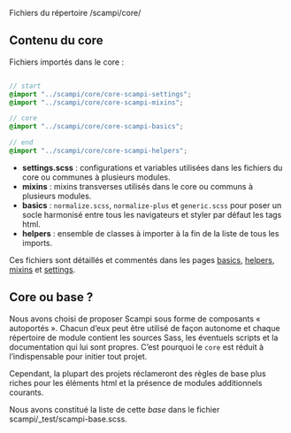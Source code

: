 <p class="info-file">Fichiers du répertoire /scampi/core/</p>

## Contenu du core

Fichiers importés dans le core :

```scss

// start
@import "../scampi/core/core-scampi-settings";
@import "../scampi/core/core-scampi-mixins";

// core
@import "../scampi/core/core-scampi-basics";

// end
@import "../scampi/core/core-scampi-helpers";

```

- **settings.scss** : configurations et variables utilisées dans les fichiers du core ou communes à plusieurs modules.
- **mixins** : mixins transverses utilisés dans le core ou communs à plusieurs modules.
- **basics** : `normalize.scss`, `normalize-plus` et `generic.scss` pour poser un socle harmonisé entre tous les navigateurs et styler par défaut les tags html.
- **helpers** : ensemble de classes à importer à la fin de la liste de tous les imports.

Ces fichiers sont détaillés et commentés dans les pages [basics](../basics.html), [helpers](../helpers.html), [mixins](..//mixins.html) et [settings](../settings.html). 


## Core ou base ?

Nous avons choisi de proposer Scampi sous forme de composants « autoportés ». Chacun d’eux peut être utilisé de façon autonome et chaque répertoire de module contient les sources Sass, les éventuels scripts et la documentation qui lui sont propres. C’est pourquoi le `core` est réduit à l’indispensable pour initier tout projet. 

Cependant, la plupart des projets réclameront des règles de base plus riches pour les éléments html et la présence de modules additionnels courants. 

Nous avons constitué la liste de cette *base* dans le fichier scampi/_test/scampi-base.scss.
